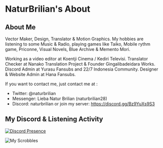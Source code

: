 # NaturBrilian's About
## About Me

Vector Maker, Design, Translator & Motion Graphics.
My hobbies are listening to some Music & Radio, playing games like Taiko, Mobile rythm game, Priconne, Visual Novels, Blue Archive & Memento Mori.

Working as a video editor at Koentji Cinema / Kediri Televisi.
Translator Checker at Nanako Translation Project & Founder Gingalibadeidara Works.
Discord Admin at Yurasu Fansubs and 22/7 Indonesia Community. Designer & Website Admin at Hana Fansubs.

If you want to contact me, just contact me at :

- Twitter: @naturbrilian
- Messenger: Lieba Natur Brilian (naturbrilian28)
- Discord: naturbrilian or join my server: https://discord.gg/Bz9YuXs9S3

## My Discord & Listening Activity
[![Discord Presence](https://lanyard.cnrad.dev/api/304313603253862401)](https://discord.com/users/304313603253862401)

![My Scrobbles](https://lastfm-recently-played.vercel.app/api?user=naturbrilian)
<!--
**naturbrilian/naturbrilian** is a ✨ _special_ ✨ repository because its `README.md` (this file) appears on your GitHub profile.

Here are some ideas to get you started:

- 🔭 I’m currently working on ...
- 🌱 I’m currently learning ...
- 👯 I’m looking to collaborate on ...
- 🤔 I’m looking for help with ...
- 💬 Ask me about ...
- 📫 How to reach me: ...
- 😄 Pronouns: ...
- ⚡ Fun fact: ...
-->
